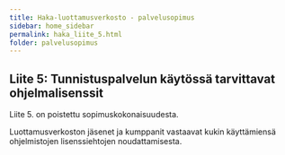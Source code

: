 ```yaml
---
title: Haka-luottamusverkosto - palvelusopimus
sidebar: home_sidebar
permalink: haka_liite_5.html
folder: palvelusopimus
---
```


## Liite 5: Tunnistuspalvelun käytössä tarvittavat ohjelmalisenssit

Liite 5. on poistettu sopimuskokonaisuudesta. 

Luottamusverkoston jäsenet ja kumppanit vastaavat kukin käyttämiensä ohjelmistojen lisenssiehtojen noudattamisesta.
